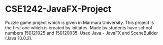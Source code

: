# CSE1242-JavaFX-Project
Puzzle game project which is given in Marmara University. 
This project is the first one which is created by initiates. 
Made by students have school numbers 150121025 and 150120035. 
Used Java - JavaFX and SceneBuilder (Java 10.0.2).
